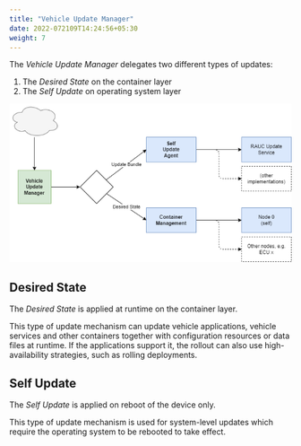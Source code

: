 ```yaml
---
title: "Vehicle Update Manager"
date: 2022-072109T14:24:56+05:30
weight: 7
---
```


The *Vehicle Update Manager* delegates two different types of updates:

1. The *Desired State* on the container layer
2. The *Self Update* on operating system layer

![Vehicle Update Manager Architecture Overview](vehicle-update-manager-arch.png)

## Desired State

The *Desired State* is applied at runtime on the container layer.

This type of update mechanism can update vehicle applications, vehicle services and other containers together with configuration resources or data files at runtime. If the applications support it, the rollout can also use high-availability strategies, such as rolling deployments.

## Self Update

The *Self Update* is applied on reboot of the device only.

This type of update mechanism is used for system-level updates which require the operating system to be rebooted to take effect.
